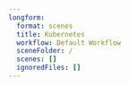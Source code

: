 ```yaml
---
longform:
  format: scenes
  title: Kubernetes
  workflow: Default Workflow
  sceneFolder: /
  scenes: []
  ignoredFiles: []
---
```

